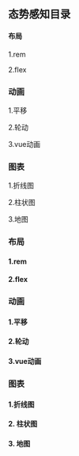 ## 态势感知目录

#### 布局

1.rem

2.flex

### 动画

1.平移

2.轮动

3.vue动画

### 图表

1.折线图

2.柱状图

3.地图










### 布局

#### 1.rem

#### 2.flex

### 动画

#### 1.平移

#### 2.轮动

#### 3.vue动画

### 图表

#### 1.折线图

#### 2. 柱状图

#### 3. 地图
